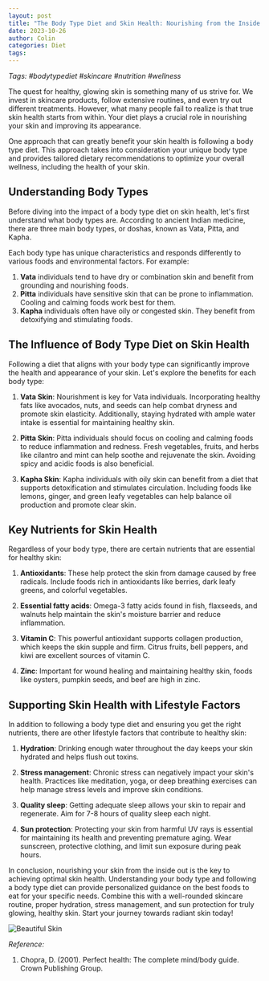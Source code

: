 ```yaml
---
layout: post
title: "The Body Type Diet and Skin Health: Nourishing from the Inside Out"
date: 2023-10-26
author: Colin
categories: Diet
tags: 
---
```


*Tags: #bodytypediet #skincare #nutrition #wellness*

The quest for healthy, glowing skin is something many of us strive for. We invest in skincare products, follow extensive routines, and even try out different treatments. However, what many people fail to realize is that true skin health starts from within. Your diet plays a crucial role in nourishing your skin and improving its appearance.

One approach that can greatly benefit your skin health is following a body type diet. This approach takes into consideration your unique body type and provides tailored dietary recommendations to optimize your overall wellness, including the health of your skin.

## Understanding Body Types

Before diving into the impact of a body type diet on skin health, let's first understand what body types are. According to ancient Indian medicine, there are three main body types, or doshas, known as Vata, Pitta, and Kapha.

Each body type has unique characteristics and responds differently to various foods and environmental factors. For example:

1. **Vata** individuals tend to have dry or combination skin and benefit from grounding and nourishing foods.
2. **Pitta** individuals have sensitive skin that can be prone to inflammation. Cooling and calming foods work best for them.
3. **Kapha** individuals often have oily or congested skin. They benefit from detoxifying and stimulating foods.

## The Influence of Body Type Diet on Skin Health

Following a diet that aligns with your body type can significantly improve the health and appearance of your skin. Let's explore the benefits for each body type:

1. **Vata Skin**: Nourishment is key for Vata individuals. Incorporating healthy fats like avocados, nuts, and seeds can help combat dryness and promote skin elasticity. Additionally, staying hydrated with ample water intake is essential for maintaining healthy skin.
 
2. **Pitta Skin**: Pitta individuals should focus on cooling and calming foods to reduce inflammation and redness. Fresh vegetables, fruits, and herbs like cilantro and mint can help soothe and rejuvenate the skin. Avoiding spicy and acidic foods is also beneficial.

3. **Kapha Skin**: Kapha individuals with oily skin can benefit from a diet that supports detoxification and stimulates circulation. Including foods like lemons, ginger, and green leafy vegetables can help balance oil production and promote clear skin.

## Key Nutrients for Skin Health

Regardless of your body type, there are certain nutrients that are essential for healthy skin:

1. **Antioxidants**: These help protect the skin from damage caused by free radicals. Include foods rich in antioxidants like berries, dark leafy greens, and colorful vegetables.

2. **Essential fatty acids**: Omega-3 fatty acids found in fish, flaxseeds, and walnuts help maintain the skin's moisture barrier and reduce inflammation.

3. **Vitamin C**: This powerful antioxidant supports collagen production, which keeps the skin supple and firm. Citrus fruits, bell peppers, and kiwi are excellent sources of vitamin C.

4. **Zinc**: Important for wound healing and maintaining healthy skin, foods like oysters, pumpkin seeds, and beef are high in zinc.

## Supporting Skin Health with Lifestyle Factors

In addition to following a body type diet and ensuring you get the right nutrients, there are other lifestyle factors that contribute to healthy skin:

1. **Hydration**: Drinking enough water throughout the day keeps your skin hydrated and helps flush out toxins.

2. **Stress management**: Chronic stress can negatively impact your skin's health. Practices like meditation, yoga, or deep breathing exercises can help manage stress levels and improve skin conditions.

3. **Quality sleep**: Getting adequate sleep allows your skin to repair and regenerate. Aim for 7-8 hours of quality sleep each night.

4. **Sun protection**: Protecting your skin from harmful UV rays is essential for maintaining its health and preventing premature aging. Wear sunscreen, protective clothing, and limit sun exposure during peak hours.

In conclusion, nourishing your skin from the inside out is the key to achieving optimal skin health. Understanding your body type and following a body type diet can provide personalized guidance on the best foods to eat for your specific needs. Combine this with a well-rounded skincare routine, proper hydration, stress management, and sun protection for truly glowing, healthy skin. Start your journey towards radiant skin today!

![Beautiful Skin](https://source.unsplash.com/1600x900/?beauty,skin,health)

*Reference:*

1. Chopra, D. (2001). Perfect health: The complete mind/body guide. Crown Publishing Group.
